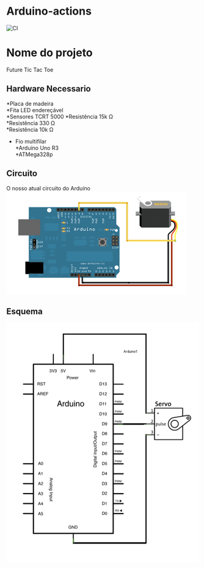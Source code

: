 # Arduino-actions
![CI](https://github.com/merc-epro/Arduino-actions/workflows/CI/badge.svg)

# Nome do projeto

Future Tic Tac Toe 

## Hardware Necessario

*Placa de madeira              
*Fita LED endereçável            
*Sensores TCRT 5000
*Resistência 15k Ω                       
*Resistência 330 Ω                  
*Resistência 10k Ω 
* Fio multifilar                     
*Arduíno Uno R3                      
*ATMega328p

## Circuito

O nosso atual circuito do Arduíno
 ![](doc/circuito.png)




## Esquema

![](doc/esquema.png)

